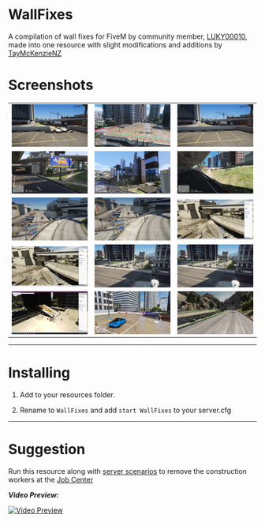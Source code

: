 # WallFixes

A compilation of wall fixes for FiveM by community member, [LUKY00010](https://forum.cfx.re/u/luky00010/), made into one resource with slight modifications and additions by [TayMcKenzieNZ](https://github.com/taymckenzienz)

# Screenshots

| | | |
|-|-|-|
| <img src="Wall Fixes/Screenshots/a.jpg" width="250"> | <img src="Wall Fixes/Screenshots/b.jpg" width="250"> | <img src="Wall Fixes/Screenshots/c.jpg" width="250"> |
| <img src="Wall Fixes/Screenshots/d.jpg" width="250"> | <img src="Wall Fixes/Screenshots/e.jpg" width="250"> | <img src="Wall Fixes/Screenshots/f.jpg" width="250"> |
| <img src="Wall Fixes/Screenshots/g.jpg" width="250"> | <img src="Wall Fixes/Screenshots/h.jpg" width="250"> | <img src="Wall Fixes/Screenshots/i.jpg" width="250"> |
| <img src="Wall Fixes/Screenshots/j.jpg" width="250"> | <img src="Wall Fixes/Screenshots/k.jpg" width="250"> | <img src="Wall Fixes/Screenshots/l.jpg" width="250"> |
| <img src="Wall Fixes/Screenshots/m.jpg" width="250"> | <img src="Wall Fixes/Screenshots/n.jpg" width="250"> | <img src="Wall Fixes/Screenshots/o.jpg" width="250"> |


---------------------------------------

# Installing

1. Add to your resources folder.

2. Rename to `WallFixes` and add `start WallFixes` to your server.cfg

---------------------------------------

# Suggestion

Run this resource along with [server scenarios](https://github.com/TayMcKenzieNZ/server_scenarios) to remove the construction workers at the [Job Center](https://github.com/TayMcKenzieNZ/WallFixes/blob/main/Wall%20Fixes/Screenshots/c.jpg)

_**Video Preview:**_

[![Video Preview](https://img.youtube.com/vi/aR7FJ6mFj8U/0.jpg)](https://www.youtube.com/watch?v=aR7FJ6mFj8U)
